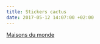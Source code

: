 ```yaml
---
title: Stickers cactus
date: 2017-05-12 14:07:00 +02:00
---
```


[Maisons du monde ](http://www.maisonsdumonde.com/FR/fr/produits/fiche/stickers-cactus-urban-170099.htm)